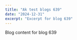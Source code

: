 ```yaml
---
title: "Ak test blogs 639"
date: "2024-12-31"
excerpt: "Excerpt for blog 639"
---
```


Blog content for blog 639